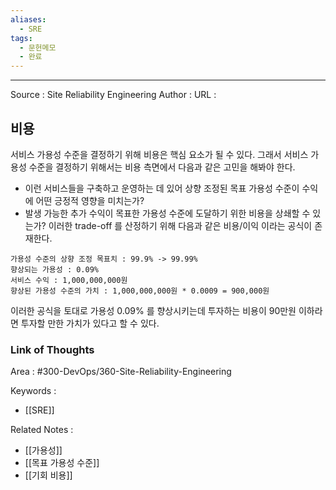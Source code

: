```yaml
---
aliases:
  - SRE
tags:
  - 문헌메모
  - 완료
---
```



---


Source : Site Reliability Engineering
Author : 
URL :

## 비용
서비스 가용성 수준을 결정하기 위해 비용은 핵심 요소가 될 수 있다.
그래서 서비스 가용성 수준을 결정하기 위해서는 비용 측면에서 다음과 같은 고민을 해봐야 한다.
- 이런 서비스들을 구축하고 운영하는 데 있어 상향 조정된 목표 가용성 수준이 수익에 어떤 긍정적 영향을 미치는가?
- 발생 가능한 추가 수익이 목표한 가용성 수준에 도달하기 위한 비용을 상쇄할 수 있는가?
이러한 trade-off 를 산정하기 위해 다음과 같은 비용/이익 이라는 공식이 존재한다.
```
가용성 수준의 상향 조정 목표치 : 99.9% -> 99.99%
향상되는 가용성 : 0.09%
서비스 수익 : 1,000,000,000원
향상된 가용성 수준의 가치 : 1,000,000,000원 * 0.0009 = 900,000원
```
이러한 공식을 토대로 가용성 0.09% 를 향상시키는데 투자하는 비용이 90만원 이하라면 투자할 만한 가치가 있다고 할 수 있다.
### Link of Thoughts
Area : #300-DevOps/360-Site-Reliability-Engineering 

Keywords :
- [[SRE]]

Related Notes : 
- [[가용성]]
- [[목표 가용성 수준]]
- [[기회 비용]]